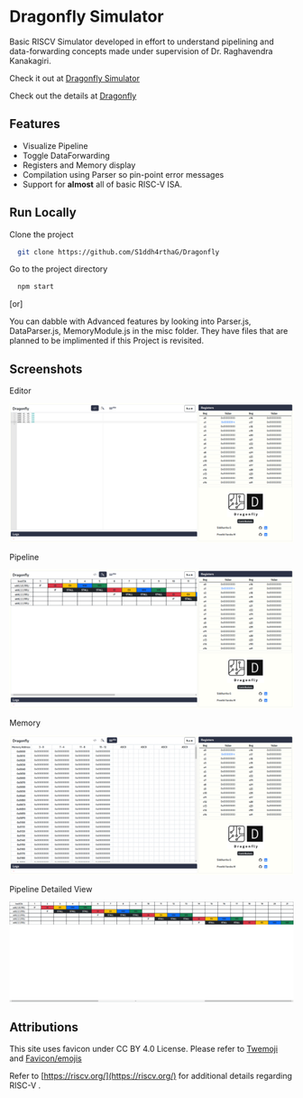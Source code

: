 
# Dragonfly Simulator

Basic RISCV Simulator developed in effort to understand pipelining and data-forwarding concepts made under supervision of Dr. Raghavendra Kanakagiri.

Check it out at [Dragonfly Simulator]()

Check out the details at [Dragonfly](https://docs.google.com/spreadsheets/d/1MTAT29GAzdWuOYdeGXMxk6qQ_8ED9W3Wkp7Lfpar3eE/edit?usp=sharing)


## Features

- Visualize Pipeline
- Toggle DataForwarding
- Registers and Memory display
- Compilation using Parser so pin-point error messages
- Support for **almost** all of basic RISC-V ISA.

## Run Locally

Clone the project

```bash
  git clone https://github.com/S1ddh4rthaG/Dragonfly
```

Go to the project directory

```bash
  npm start
```

[or]

You can dabble with Advanced features by looking into Parser.js, DataParser.js, MemoryModule.js in the misc folder.
They have files that are planned to be implimented if this Project is revisited. 
## Screenshots

Editor

![Editor](https://github.com/S1ddh4rthaG/Dragonfly/blob/main/assets/imgs/editor.png)

Pipeline

![Pipeline](https://github.com/S1ddh4rthaG/Dragonfly/blob/main/assets/imgs/pipeline_page.png)

Memory

![Memory](https://github.com/S1ddh4rthaG/Dragonfly/blob/main/assets/imgs/memory.png)

Pipeline Detailed View

![Pipeline Detailed](https://github.com/S1ddh4rthaG/Dragonfly/blob/main/assets/imgs/pipeline.png)


## Attributions
This site uses favicon under CC BY 4.0 License. Please refer to [Twemoji](https://twemoji.twitter.com/) and [Favicon/emojis](https://favicon.io/emoji-favicons/)

Refer to [https://riscv.org/](https://riscv.org/) for additional details regarding RISC-V .